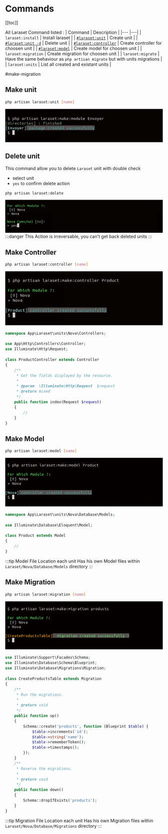 # Commands 
[[toc]]

All Laraset Command listed :
| Command | Description |
|---                                        |---|
| `laraset:install`                         | Install laraset |
| [`#laraset:unit`](#make-unit)             | Create unit |
| [`#laraset:unit -d`](#delete-unit)        | Delete unit |
| [`#laraset:controller`](#make-controller) | Create controller for choosen unit |
| [`#laraset:model`](#make-model)           | Create model for choosen unit |
| `laraset:migration`                       | Create migration for choosen unit |
| `laraset:migrate`                         | Have the same behaviour as `php artisan migrate` but with units migrations |
| `laraset:units`                           | List all created and existant units |

 


#make-migration

## Make unit
```bash
php artisan laraset:unit [name]
```
![Laraset Make unit](./img/laraset-make-module.png)

## Delete unit 
This command allow you to delete `Laraset` unit with double check
- select unit
- `yes` to confirm delete action
```
php artisan laraset:delete
```
![Laraset Delete](./img/laraset-delete.png)
:::danger 
This Action is irreversable, you can't get back deleted units
:::

## Make Controller
```bash
php artisan laraset:controller [name]
```
![Laraset Make Controller](./img/laraset-make-controller.png)

```php
namespace App\Laraset\units\Nova\Controllers;

use App\Http\Controllers\Controller;
use Illuminate\Http\Request;

class ProductController extends Controller
{
    /**
     * Get the fields displayed by the resource.
     *
     * @param  \Illuminate\Http\Request  $request
     * @return mixed
     */
    public function index(Request $request)
    {
        //
    }
}
```

## Make Model
```bash
php artisan laraset:model [name]
```
![Laraset Make Model](./img/laraset-make-model.png)

```php
namespace App\Laraset\units\Nova\Database\Models;

use Illuminate\Database\Eloquent\Model;

class Product extends Model
{
    //
}
```
:::tip Model File Location
each unit Has his own Model files within `Laraset/Nova/Database/Models` directory
:::
## Make Migration
```bash
php artisan laraset:migration [name]
```
![Laraset Make Migration](./img/laraset-make-migration.png)

```php
use Illuminate\Support\Facades\Schema;
use Illuminate\Database\Schema\Blueprint;
use Illuminate\Database\Migrations\Migration;

class CreateProductsTable extends Migration
{
    /**
     * Run the migrations.
     *
     * @return void
     */
    public function up()
    {
        Schema::create('products', function (Blueprint $table) {
            $table->increments('id');
            $table->string('name');
            $table->rememberToken();
            $table->timestamps();
        });
    }
    /**
     * Reverse the migrations.
     *
     * @return void
     */
    public function down()
    {
        Schema::dropIfExists('products');
    }
}
```
:::tip Migration File Location
each unit Has his own Migration files within `Laraset/Nova/Database/Migrations` directory
:::

